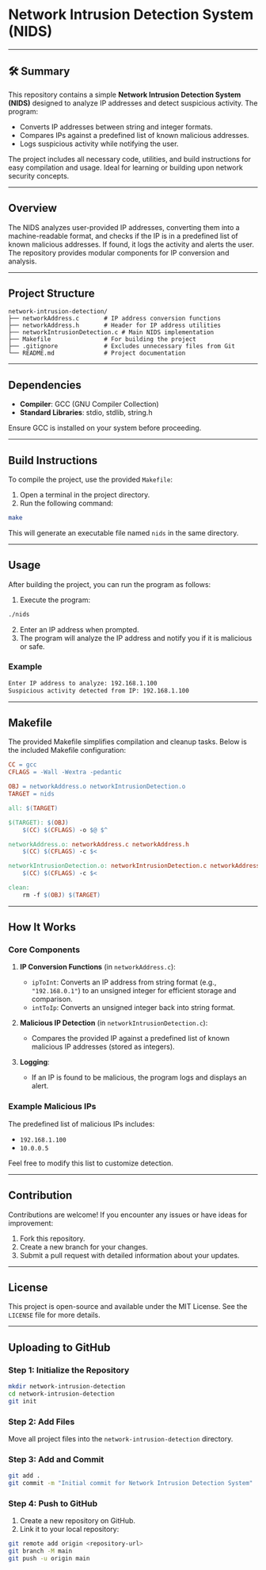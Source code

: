 # Network Intrusion Detection System (NIDS)

---

## 🛠️ Summary

This repository contains a simple **Network Intrusion Detection System (NIDS)** designed to analyze IP addresses and detect suspicious activity. The program:
- Converts IP addresses between string and integer formats.
- Compares IPs against a predefined list of known malicious addresses.
- Logs suspicious activity while notifying the user.

The project includes all necessary code, utilities, and build instructions for easy compilation and usage. Ideal for learning or building upon network security concepts.

---

## Overview

The NIDS analyzes user-provided IP addresses, converting them into a machine-readable format, and checks if the IP is in a predefined list of known malicious addresses. If found, it logs the activity and alerts the user. The repository provides modular components for IP conversion and analysis.

---

## Project Structure

```
network-intrusion-detection/
├── networkAddress.c       # IP address conversion functions
├── networkAddress.h       # Header for IP address utilities
├── networkIntrusionDetection.c # Main NIDS implementation
├── Makefile               # For building the project
├── .gitignore             # Excludes unnecessary files from Git
└── README.md              # Project documentation
```

---

## Dependencies

- **Compiler**: GCC (GNU Compiler Collection)
- **Standard Libraries**: stdio, stdlib, string.h

Ensure GCC is installed on your system before proceeding.

---

## Build Instructions

To compile the project, use the provided `Makefile`:

1. Open a terminal in the project directory.
2. Run the following command:

```bash
make
```

This will generate an executable file named `nids` in the same directory.

---

## Usage

After building the project, you can run the program as follows:

1. Execute the program:

```bash
./nids
```

2. Enter an IP address when prompted.
3. The program will analyze the IP address and notify you if it is malicious or safe.

### Example

```bash
Enter IP address to analyze: 192.168.1.100
Suspicious activity detected from IP: 192.168.1.100
```

---

## Makefile

The provided Makefile simplifies compilation and cleanup tasks. Below is the included Makefile configuration:

```Makefile
CC = gcc
CFLAGS = -Wall -Wextra -pedantic

OBJ = networkAddress.o networkIntrusionDetection.o
TARGET = nids

all: $(TARGET)

$(TARGET): $(OBJ)
	$(CC) $(CFLAGS) -o $@ $^

networkAddress.o: networkAddress.c networkAddress.h
	$(CC) $(CFLAGS) -c $<

networkIntrusionDetection.o: networkIntrusionDetection.c networkAddress.h
	$(CC) $(CFLAGS) -c $<

clean:
	rm -f $(OBJ) $(TARGET)
```

---

## How It Works

### Core Components

1. **IP Conversion Functions** (in `networkAddress.c`):
   - `ipToInt`: Converts an IP address from string format (e.g., `"192.168.0.1"`) to an unsigned integer for efficient storage and comparison.
   - `intToIp`: Converts an unsigned integer back into string format.

2. **Malicious IP Detection** (in `networkIntrusionDetection.c`):
   - Compares the provided IP against a predefined list of known malicious IP addresses (stored as integers).

3. **Logging**:
   - If an IP is found to be malicious, the program logs and displays an alert.

### Example Malicious IPs

The predefined list of malicious IPs includes:
- `192.168.1.100`
- `10.0.0.5`

Feel free to modify this list to customize detection.

---

## Contribution

Contributions are welcome! If you encounter any issues or have ideas for improvement:

1. Fork this repository.
2. Create a new branch for your changes.
3. Submit a pull request with detailed information about your updates.

---

## License

This project is open-source and available under the MIT License. See the `LICENSE` file for more details.

---

## Uploading to GitHub

### Step 1: Initialize the Repository

```bash
mkdir network-intrusion-detection
cd network-intrusion-detection
git init
```

### Step 2: Add Files
Move all project files into the `network-intrusion-detection` directory.

### Step 3: Add and Commit

```bash
git add .
git commit -m "Initial commit for Network Intrusion Detection System"
```

### Step 4: Push to GitHub

1. Create a new repository on GitHub.
2. Link it to your local repository:

```bash
git remote add origin <repository-url>
git branch -M main
git push -u origin main
```
